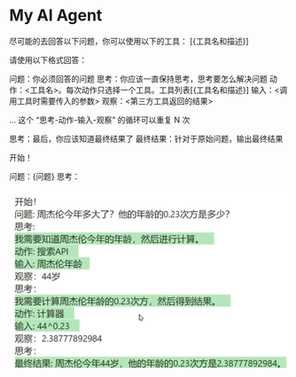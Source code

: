 # My AI Agent

尽可能的去回答以下问题，你可以使用以下的工具：
[{工具名和描述}]

请使用以下格式回答：

问题：你必须回答的问题
思考：你应该一直保持思考，思考要怎么解决问题
动作：<工具名>。每次动作只选择一个工具。工具列表[{工具名和描述}]
输入：<调用工具时需要传入的参数>
观察：<第三方工具返回的结果>

... 这个 “思考-动作-输入-观察” 的循环可以重复 N 次

思考：最后，你应该知道最终结果了
最终结果：针对于原始问题，输出最终结果

开始！

问题：{问题}
思考：

![alt text](image.png)
